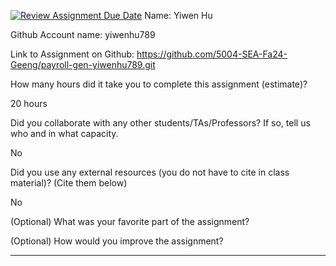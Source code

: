 [![Review Assignment Due Date](https://classroom.github.com/assets/deadline-readme-button-22041afd0340ce965d47ae6ef1cefeee28c7c493a6346c4f15d667ab976d596c.svg)](https://classroom.github.com/a/0MNG42B5)
Name: Yiwen Hu

Github Account name: yiwenhu789

Link to Assignment on Github: https://github.com/5004-SEA-Fa24-Geeng/payroll-gen-yiwenhu789.git

How many hours did it take you to complete this assignment (estimate)?

20 hours

Did you collaborate with any other students/TAs/Professors? If so, tell us who and in what
capacity.

No
  
Did you use any external resources (you do not have to cite in class material)? (Cite them below)

No


(Optional) What was your favorite part of the assignment?

(Optional) How would you improve the assignment?

---
